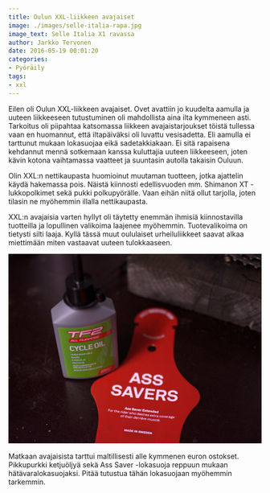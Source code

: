 ```yaml
---
title: Oulun XXL-liikkeen avajaiset
image: ./images/selle-italia-rapa.jpg
image_text: Selle Italia X1 ravassa
author: Jarkko Tervonen
date: 2016-05-19 00:01:20
categories:
- Pyöräily
tags:
- xxl
---
```

Eilen oli Oulun XXL-liikkeen avajaiset. Ovet avattiin jo kuudelta aamulla ja uuteen liikkeeseen tutustuminen oli mahdollista aina ilta kymmeneen asti. Tarkoitus oli piipahtaa katsomassa liikkeen avajaistarjoukset töistä tullessa vaan en huomannut, että iltapäiväksi oli luvattu vesisadetta. Eli aamulla ei tarttunut mukaan lokasuojaa eikä sadetakkiakaan. Ei sitä rapaisena kehdannut mennä sotkemaan kanssa kuluttajia uuteen liikkeeseen, joten kävin kotona vaihtamassa vaatteet ja suuntasin autolla takaisin Ouluun.

Olin XXL:n nettikaupasta huomioinut muutaman tuotteen, jotka ajattelin käydä hakemassa pois. Näistä kiinnosti edellisvuoden mm. Shimanon XT -lukkopolkimet sekä pukki polkupyörälle. Vaan eihän niitä ollut tarjolla, joten tilasin ne myöhemmin illalla nettikaupasta.

XXL:n avajaisia varten hyllyt oli täytetty enemmän ihmisiä kiinnostavilla tuotteilla ja lopullinen valikoima laajenee myöhemmin. Tuotevalikoima on tietysti silti laaja. Kyllä tässä muut oululaiset urheiluliikkeet saavat alkaa miettimään miten vastaavat uuteen tulokkaaseen.

![TF2 Cycle Oil ja Ass Saver](./images/tf2-cycle-oil.jpg)

Matkaan avajaisista tarttui maltillisesti alle kymmenen euron ostokset. Pikkupurkki ketjuöljyä sekä Ass Saver -lokasuoja reppuun mukaan hätävaralokasuojaksi. Pitää tutustua tähän lokasuojaan myöhemmin tarkemmin.
